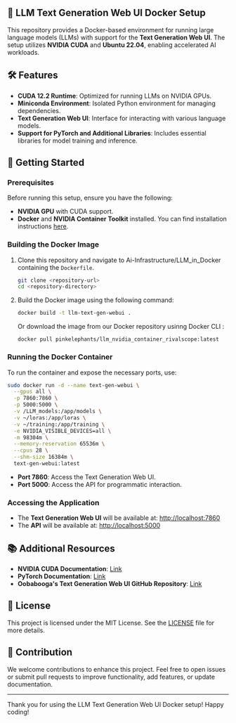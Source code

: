 ## 🧠 LLM Text Generation Web UI Docker Setup

This repository provides a Docker-based environment for running large language models (LLMs) with support 
for the **Text Generation Web UI**. The setup utilizes **NVIDIA CUDA** and **Ubuntu 22.04**, enabling accelerated AI workloads.

## 🛠 Features

- **CUDA 12.2 Runtime**: Optimized for running LLMs on NVIDIA GPUs.
- **Miniconda Environment**: Isolated Python environment for managing dependencies.
- **Text Generation Web UI**: Interface for interacting with various language models.
- **Support for PyTorch and Additional Libraries**: Includes essential libraries for model training and inference.

## 🚀 Getting Started

### Prerequisites

Before running this setup, ensure you have the following:

- **NVIDIA GPU** with CUDA support.
- **Docker** and **NVIDIA Container Toolkit** installed. You can find installation instructions [here](https://docs.nvidia.com/datacenter/cloud-native/container-toolkit/install-guide.html).

### Building the Docker Image

1. Clone this repository and navigate to Ai-Infrastructure/LLM_in_Docker containing the `Dockerfile`.

   ```bash
   git clone <repository-url>
   cd <repository-directory>
   ```

2. Build the Docker image using the following command:

   ```bash
   docker build -t llm-text-gen-webui .
   ```
   Or download the image from our Docker repository usinng Docker CLI :

   ```docker pull pinkelephants/llm_nvidia_container_rivalscope:latest```

### Running the Docker Container

To run the container and expose the necessary ports, use:

```bash
sudo docker run -d --name text-gen-webui \
  --gpus all \
  -p 7860:7860 \
  -p 5000:5000 \
  -v /LLM_models:/app/models \
  -v ~/loras:/app/loras \
  -v ~/training:/app/training \
  -e NVIDIA_VISIBLE_DEVICES=all \
  -m 98304m \
  --memory-reservation 65536m \
  --cpus 28 \
  --shm-size 16384m \
  text-gen-webui:latest
```

- **Port 7860**: Access the Text Generation Web UI.
- **Port 5000**: Access the API for programmatic interaction.

### Accessing the Application

- The **Text Generation Web UI** will be available at: [http://localhost:7860](http://localhost:7860)
- The **API** will be available at: [http://localhost:5000](http://localhost:5000)

## 📚 Additional Resources

- **NVIDIA CUDA Documentation**: [Link](https://docs.nvidia.com/cuda/)
- **PyTorch Documentation**: [Link](https://pytorch.org/)
- **Oobabooga's Text Generation Web UI GitHub Repository**: [Link](https://github.com/oobabooga/text-generation-webui)

## 📝 License

This project is licensed under the MIT License. See the [LICENSE](LICENSE) file for more details.

## 🤝 Contribution

We welcome contributions to enhance this project. Feel free to open issues or submit pull requests to improve functionality, add features, or update documentation.

---

Thank you for using the LLM Text Generation Web UI Docker setup! Happy coding!
```
